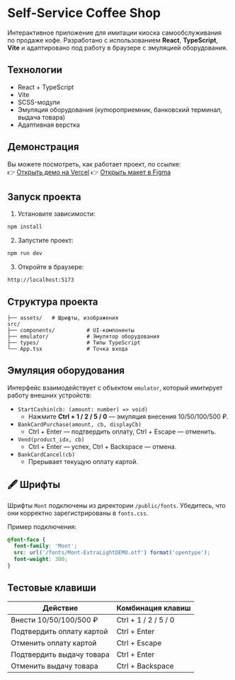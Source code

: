 
# Self-Service Coffee Shop

Интерактивное приложение для имитации киоска самообслуживания по продаже кофе. Разработано с использованием **React**, **TypeScript**, **Vite** и адаптировано под работу в браузере с эмуляцией оборудования.

## Технологии

- React + TypeScript
- Vite
- SCSS-модули
- Эмуляция оборудования (купюроприемник, банковский терминал, выдача товара)
- Адаптивная верстка

## Демонстрация

Вы можете посмотреть, как работает проект, по ссылке:  
👉 [Открыть демо на Vercel](https://vercel.com/nikitas-projects-ad518613/self-service-coffee-shop-js1a](https://self-service-coffee-shop-js1a.vercel.app/))
👉 [Открыть макет в Figma](https://www.figma.com/design/16HWJTBtUov3PkRYNR86M3/Coffee-Shop?node-id=0-1&p=f&t=3i3s6crZ24JQAQ9b-0)

## Запуск проекта

1. Установите зависимости:

```bash
npm install
```

2. Запустите проект:

```bash
npm run dev
```

3. Откройте в браузере:

```
http://localhost:5173
```

## Структура проекта

```
├── assets/   # Шрифты, изображения
src/           
├── components/          # UI-компоненты
├── emulator/            # Эмулятор оборудования
├── types/               # Типы TypeScript
└── App.tsx              # Точка входа
```

## Эмуляция оборудования

Интерфейс взаимодействует с объектом `emulator`, который имитирует работу внешних устройств:

- `StartCashin(cb: (amount: number) => void)`
  - Нажмите **Ctrl + 1 / 2 / 5 / 0** — эмуляция внесения 10/50/100/500 ₽.
- `BankCardPurchase(amount, cb, displayCb)`
  - Ctrl + Enter — подтвердить оплату, Ctrl + Escape — отменить.
- `Vend(product_idx, cb)`
  - Ctrl + Enter — успех, Ctrl + Backspace — отмена.
- `BankCardCancel(cb)`
  - Прерывает текущую оплату картой.

## 🖋 Шрифты

Шрифты `Mont` подключены из директории `/public/fonts`. Убедитесь, что они корректно зарегистрированы в `fonts.css`.

Пример подключения:

```css
@font-face {
  font-family: 'Mont';
  src: url('/fonts/Mont-ExtraLightDEMO.otf') format('opentype');
  font-weight: 300;
}
```

## Тестовые клавиши

| Действие                  | Комбинация клавиш       |
|---------------------------|--------------------------|
| Внести 10/50/100/500 ₽    | Ctrl + 1 / 2 / 5 / 0     |
| Подтвердить оплату картой | Ctrl + Enter             |
| Отменить оплату картой    | Ctrl + Escape            |
| Подтвердить выдачу товара | Ctrl + Enter             |
| Отменить выдачу товара    | Ctrl + Backspace         |


